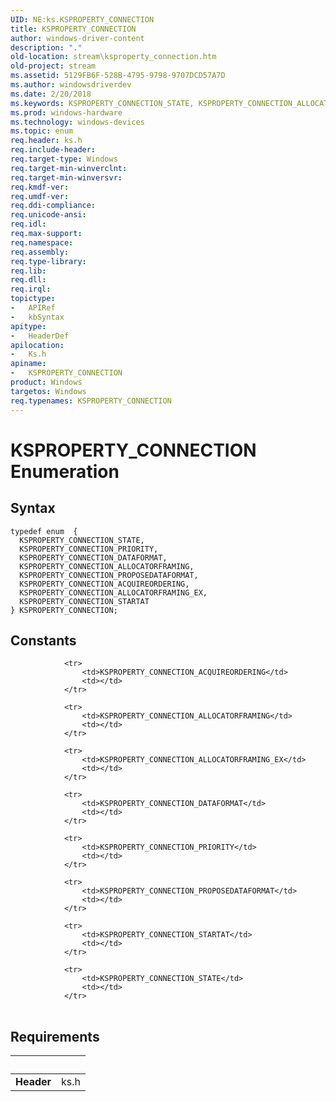 ```yaml
---
UID: NE:ks.KSPROPERTY_CONNECTION
title: KSPROPERTY_CONNECTION
author: windows-driver-content
description: "."
old-location: stream\ksproperty_connection.htm
old-project: stream
ms.assetid: 5129FB6F-528B-4795-9798-9707DCD57A7D
ms.author: windowsdriverdev
ms.date: 2/20/2018
ms.keywords: KSPROPERTY_CONNECTION_STATE, KSPROPERTY_CONNECTION_ALLOCATORFRAMING_EX, ks/KSPROPERTY_CONNECTION_DATAFORMAT, ks/KSPROPERTY_CONNECTION_ACQUIREORDERING, ks/KSPROPERTY_CONNECTION_STARTAT, KSPROPERTY_CONNECTION_PRIORITY, ks/KSPROPERTY_CONNECTION, KSPROPERTY_CONNECTION_ALLOCATORFRAMING, KSPROPERTY_CONNECTION_DATAFORMAT, KSPROPERTY_CONNECTION_STARTAT, stream.ksproperty_connection, ks/KSPROPERTY_CONNECTION_STATE, KSPROPERTY_CONNECTION_PROPOSEDATAFORMAT, ks/KSPROPERTY_CONNECTION_ALLOCATORFRAMING, ks/KSPROPERTY_CONNECTION_ALLOCATORFRAMING_EX, KSPROPERTY_CONNECTION, KSPROPERTY_CONNECTION enumeration [Streaming Media Devices], ks/KSPROPERTY_CONNECTION_PROPOSEDATAFORMAT, KSPROPERTY_CONNECTION_ACQUIREORDERING, ks/KSPROPERTY_CONNECTION_PRIORITY
ms.prod: windows-hardware
ms.technology: windows-devices
ms.topic: enum
req.header: ks.h
req.include-header: 
req.target-type: Windows
req.target-min-winverclnt: 
req.target-min-winversvr: 
req.kmdf-ver: 
req.umdf-ver: 
req.ddi-compliance: 
req.unicode-ansi: 
req.idl: 
req.max-support: 
req.namespace: 
req.assembly: 
req.type-library: 
req.lib: 
req.dll: 
req.irql: 
topictype:
-	APIRef
-	kbSyntax
apitype:
-	HeaderDef
apilocation:
-	Ks.h
apiname:
-	KSPROPERTY_CONNECTION
product: Windows
targetos: Windows
req.typenames: KSPROPERTY_CONNECTION
---
```


# KSPROPERTY_CONNECTION Enumeration


## Syntax
````
typedef enum  { 
  KSPROPERTY_CONNECTION_STATE,
  KSPROPERTY_CONNECTION_PRIORITY,
  KSPROPERTY_CONNECTION_DATAFORMAT,
  KSPROPERTY_CONNECTION_ALLOCATORFRAMING,
  KSPROPERTY_CONNECTION_PROPOSEDATAFORMAT,
  KSPROPERTY_CONNECTION_ACQUIREORDERING,
  KSPROPERTY_CONNECTION_ALLOCATORFRAMING_EX,
  KSPROPERTY_CONNECTION_STARTAT
} KSPROPERTY_CONNECTION;
````

## Constants

<table>
            
                <tr>
                    <td>KSPROPERTY_CONNECTION_ACQUIREORDERING</td>
                    <td></td>
                </tr>
            
                <tr>
                    <td>KSPROPERTY_CONNECTION_ALLOCATORFRAMING</td>
                    <td></td>
                </tr>
            
                <tr>
                    <td>KSPROPERTY_CONNECTION_ALLOCATORFRAMING_EX</td>
                    <td></td>
                </tr>
            
                <tr>
                    <td>KSPROPERTY_CONNECTION_DATAFORMAT</td>
                    <td></td>
                </tr>
            
                <tr>
                    <td>KSPROPERTY_CONNECTION_PRIORITY</td>
                    <td></td>
                </tr>
            
                <tr>
                    <td>KSPROPERTY_CONNECTION_PROPOSEDATAFORMAT</td>
                    <td></td>
                </tr>
            
                <tr>
                    <td>KSPROPERTY_CONNECTION_STARTAT</td>
                    <td></td>
                </tr>
            
                <tr>
                    <td>KSPROPERTY_CONNECTION_STATE</td>
                    <td></td>
                </tr>
</table>


## Requirements
| &nbsp; | &nbsp; |
| ---- |:---- |
| **Header** | ks.h |